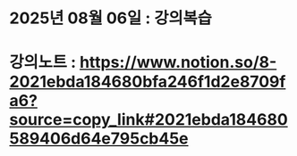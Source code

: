 # 2025년 08월 06일 : 강의복습

# 강의노트 : https://www.notion.so/8-2021ebda184680bfa246f1d2e8709fa6?source=copy_link#2021ebda184680589406d64e795cb45e

